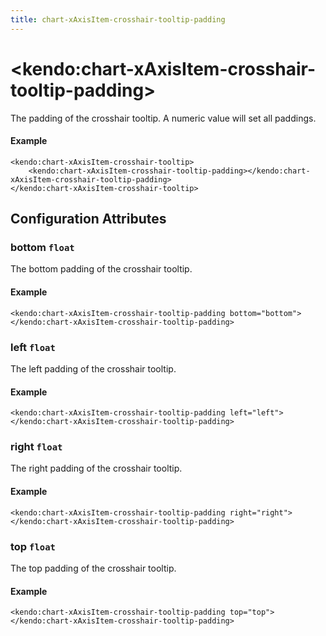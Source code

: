 ```yaml
---
title: chart-xAxisItem-crosshair-tooltip-padding
---
```


# \<kendo:chart-xAxisItem-crosshair-tooltip-padding\>

The padding of the crosshair tooltip. A numeric value will set all paddings.

#### Example
    <kendo:chart-xAxisItem-crosshair-tooltip>
        <kendo:chart-xAxisItem-crosshair-tooltip-padding></kendo:chart-xAxisItem-crosshair-tooltip-padding>
    </kendo:chart-xAxisItem-crosshair-tooltip>

## Configuration Attributes

### bottom `float`

The bottom padding of the crosshair tooltip.

#### Example
    <kendo:chart-xAxisItem-crosshair-tooltip-padding bottom="bottom">
    </kendo:chart-xAxisItem-crosshair-tooltip-padding>

### left `float`

The left padding of the crosshair tooltip.

#### Example
    <kendo:chart-xAxisItem-crosshair-tooltip-padding left="left">
    </kendo:chart-xAxisItem-crosshair-tooltip-padding>

### right `float`

The right padding of the crosshair tooltip.

#### Example
    <kendo:chart-xAxisItem-crosshair-tooltip-padding right="right">
    </kendo:chart-xAxisItem-crosshair-tooltip-padding>

### top `float`

The top padding of the crosshair tooltip.

#### Example
    <kendo:chart-xAxisItem-crosshair-tooltip-padding top="top">
    </kendo:chart-xAxisItem-crosshair-tooltip-padding>

